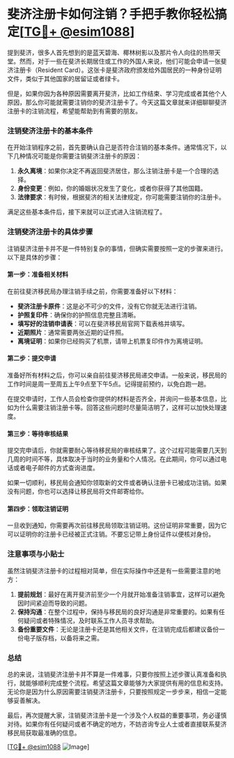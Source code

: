# 斐济注册卡如何注销？手把手教你轻松搞定[[TG💪+ @esim1088](https://t.me/s/esim1088)]

提到斐济，很多人首先想到的是蓝天碧海、椰林树影以及那片令人向往的热带天堂。然而，对于一些在斐济长期居住或工作的外国人来说，他们可能会申请一张斐济注册卡（Resident Card）。这张卡是斐济政府颁发给外国居民的一种身份证明文件，类似于其他国家的居留证或者绿卡。

但是，如果你因为各种原因需要离开斐济，比如工作结束、学习完成或者其他个人原因，那么你可能就需要注销你的斐济注册卡了。今天这篇文章就来详细聊聊斐济注册卡的注销流程，希望能帮助到有需要的朋友。

### 注销斐济注册卡的基本条件

在开始注销程序之前，首先要确认自己是否符合注销的基本条件。通常情况下，以下几种情况可能是你需要注销斐济注册卡的原因：

1. **永久离境**：如果你决定不再返回斐济居住，那么注销注册卡是一个合理的选择。
2. **身份变更**：例如，你的婚姻状况发生了变化，或者你获得了其他国籍。
3. **法律要求**：有时候，根据斐济的相关法律规定，你可能需要注销你的注册卡。

满足这些基本条件后，接下来就可以正式进入注销流程了。

### 注销斐济注册卡的具体步骤

注销斐济注册卡并不是一件特别复杂的事情，但确实需要按照一定的步骤来进行。以下是具体的步骤：

#### 第一步：准备相关材料

在前往斐济移民局办理注销手续之前，你需要准备好以下材料：

- **斐济注册卡原件**：这是必不可少的文件，没有它你就无法进行注销。
- **护照复印件**：确保你的护照信息完整且清晰。
- **填写好的注销申请表**：可以在斐济移民局官网下载表格并填写。
- **近期照片**：通常需要两张近期的证件照。
- **离境证明**：如果你已经购买了机票，请带上机票复印件作为离境证明。

#### 第二步：提交申请

准备好所有材料之后，你可以亲自前往斐济移民局递交申请。一般来说，移民局的工作时间是周一至周五上午9点至下午5点。记得提前预约，以免白跑一趟。

在提交申请时，工作人员会检查你提供的材料是否齐全，并询问一些基本信息，比如为什么需要注销注册卡等。回答这些问题时尽量简洁明了，这样可以加快处理速度。

#### 第三步：等待审核结果

提交完申请后，你就需要耐心等待移民局的审核结果了。这个过程可能需要几天到几周的时间不等，具体取决于当时的业务量和个人情况。在此期间，你可以通过电话或者电子邮件的方式查询进度。

如果一切顺利，移民局会通知你领取新的文件或者确认注册卡已被成功注销。如果没有问题，你也可以选择让移民局将文件邮寄给你。

#### 第四步：领取注销证明

一旦收到通知，你需要再次前往移民局领取注销证明。这份证明非常重要，因为它可以证明你的注册卡已经被正式注销。不要忘记带上身份证件以便核对身份。

### 注意事项与小贴士

虽然注销斐济注册卡的过程相对简单，但在实际操作中还是有一些需要注意的地方：

1. **提前规划**：最好在离开斐济前至少一个月就开始准备注销事宜，这样可以避免因时间紧迫而导致的问题。
2. **保持沟通**：在整个过程中，保持与移民局的良好沟通是非常重要的。如果有任何疑问或者特殊情况，及时联系工作人员寻求帮助。
3. **备份重要文件**：无论是注册卡还是其他相关文件，在注销完成后都建议备份一份电子版存档，以备将来之需。

### 总结

总的来说，注销斐济注册卡并不算是一件难事，只要你按照上述步骤认真准备和执行，就能够顺利完成整个流程。希望这篇文章能够为大家提供有用的信息和支持。无论你是因为什么原因需要注销斐济注册卡，只要按照规定一步步来，相信一定能够妥善解决。

最后，再次提醒大家，注销斐济注册卡是一个涉及个人权益的重要事项，务必谨慎对待。如果你有任何疑问或者不确定的地方，不妨咨询专业人士或者直接联系斐济移民局获取最准确的信息。

[[TG💪+ @esim1088](https://t.me/s/esim1088) ![Image](https://i.postimg.cc/4NQfJmqS/Snipaste-2025-05-13-00-14-12.png)]